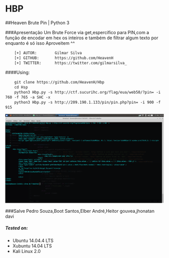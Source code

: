 # HBP
##Heaven Brute Pin | Python 3

###Apresentação
    Um Brute Force via get,espercifico para PIN,com a função de encodar em hex os inteiros
    e também de filtrar algum texto
    por enquanto é só isso
    Aproveitem ^^

```
    [+] AUTOR:        Gilmar Silva
    [+] GITHUB:       https://github.com/HeavenH
    [+] TWITTER:      https://twitter.com/gilmarsilva_
```

####Using:
```
    git clone https://github.com/HeavenH/Hbp
    cd Hsp
    python3 Hbp.py -s http://ctf.sucurihc.org/flag/eua/web50/?pin= -i 760 -f 765 -a SHC -x
    python3 Hbp.py -s http://209.190.1.133/pin/pin.php?pin= -i 900 -f 915
```

![img1](img1.png)

###Salve Pedro Souza,Boot Santos,Elber André,Heitor gouvea,jhonatan davi

##### Tested on:

* Ubuntu 14.04.4 LTS
* Xubuntu 14.04 LTS
* Kali Linux 2.0
